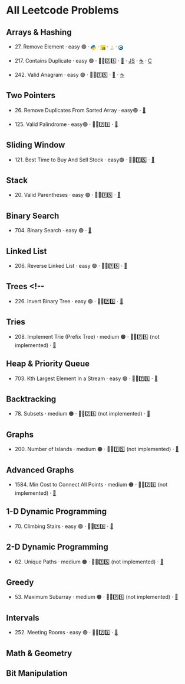 # All Leetcode Problems

## Arrays & Hashing

- 27\. Remove Element · easy 🟢
  · [<img src="assets/pythonLogo.png" style="height: 1em; vertical-align: sub;">](https://github.com/flenhu/leetcode)
  · [<img src="assets/jsLogo.png" style="height: 1em; vertical-align: sub;">](https://github.com/flenhu/leetcode)
  · [<img src="assets/javaLogo.png" style="height: 1em; vertical-align: sub;">](https://github.com/flenhu/leetcode)
  · [<img src="assets/cppLogo.png" style="height: 1em; vertical-align: sub;">](https://github.com/flenhu/leetcode)

- 217\. Contains Duplicate · easy 🟢 · 🧑‍🦯7️⃣5️⃣
  · [🐍](https://github.com/flenhu/leetcode/blob/main/Python/easy/217_containsDuplicate.ipynb)
  · [JS](https://github.com/flenhu/leetcode)
  · [☕️](https://github.com/flenhu/leetcode)
  · [C](https://github.com/flenhu/leetcode)

- 242\. Valid Anagram · easy 🟢 · 🧑‍🦯7️⃣5️⃣
  · [🐍](https://github.com/flenhu/leetcode/blob/main/Python/easy/242_validAnagram.ipynb)
  · [☕️](https://github.com/flenhu/leetcode/blob/main/Java/easy/242_validAnagram_java.ipynb)

## Two Pointers

- 26\. Remove Duplicates From Sorted Array · easy🟢
  · [🐍](https://github.com/flenhu/leetcode/blob/main/Python/easy/26_removeDuplicatesFromSortedArray.ipynb)

- 125\. Valid Palindrome · easy🟢 · 🧑‍🦯7️⃣5️⃣
  · [🐍](https://github.com/flenhu/leetcode/blob/main/Python/easy/125_validPalindrome.ipynb)

## Sliding Window

- 121\. Best Time to Buy And Sell Stock · easy🟢 · 🧑‍🦯7️⃣5️⃣
  · [🐍](https://github.com/flenhu/leetcode/blob/main/Python/easy/121_BestTimetoBuyAndSellStock.ipynb)

## Stack

- 20\. Valid Parentheses · easy 🟢 · 🧑‍🦯7️⃣5️⃣
  · [🐍](https://github.com/flenhu/leetcode/blob/main/Python/easy/20_ValidParentheses.ipynb)

## Binary Search

- 704\. Binary Search · easy 🟢
  · [🐍](https://github.com/flenhu/leetcode/blob/main/Python/easy/704_BinarySearch.ipynb)

## Linked List

- 206\. Reverse Linked List · easy 🟢 · 🧑‍🦯7️⃣5️⃣
  · [🐍](https://github.com/flenhu/leetcode/blob/main/Python/easy/206_reverseLinkedList.ipynb)

## Trees <!--

- 226\. Invert Binary Tree · easy 🟢 · 🧑‍🦯7️⃣5️⃣
  · [🐍](https://github.com/flenhu/leetcode/blob/main/Python/easy/226_InvertBinaryTree.ipynb)

## Tries

- 208\. Implement Trie (Prefix Tree) · medium 🟠 · 🧑‍🦯7️⃣5️⃣ (not implemented)
  · [🐍](https://github.com/flenhu/leetcode/blob/main/Python/medium/208_implementTrie_PrefixTree.ipynb)

## Heap & Priority Queue

- 703\. Kth Largest Element In a Stream · easy 🟢 · 🧑‍🦯7️⃣5️⃣
  · [🐍](https://github.com/flenhu/leetcode/blob/main/Python/easy/703_KthLargestElementinaStream.ipynb)

## Backtracking

- 78\. Subsets · medium 🟠 · 🧑‍🦯7️⃣5️⃣ (not implemented)
  · [🐍](https://github.com/flenhu/leetcode/blob/main/Python/medium/78_subsets.ipynb)

## Graphs

- 200\. Number of Islands · medium 🟠 · 🧑‍🦯7️⃣5️⃣ (not implemented)
  · [🐍](https://github.com/flenhu/leetcode/blob/main/Python/medium/200_numberOfIslands.ipynb)

## Advanced Graphs

- 1584\. Min Cost to Connect All Points · medium 🟠 · 🧑‍🦯7️⃣5️⃣ (not implemented)
  · [🐍](https://github.com/flenhu/leetcode/blob/main/Python/medium/1584_minCostToConnectAllPoints.ipynb)

## 1-D Dynamic Programming

- 70\. Climbing Stairs · easy 🟢 · 🧑‍🦯7️⃣5️⃣
  · [🐍](https://github.com/flenhu/leetcode/blob/main/Python/easy/70_ClimbingStairs.ipynb)

## 2-D Dynamic Programming

- 62\. Unique Paths · medium 🟠 · 🧑‍🦯7️⃣5️⃣ (not implemented)
  · [🐍](https://github.com/flenhu/leetcode/blob/main/Python/medium/62_uniquePaths.ipynb)

## Greedy

- 53\. Maximum Subarray · medium 🟠 · 🧑‍🦯7️⃣5️⃣ (not implemented)
  · [🐍](https://github.com/flenhu/leetcode/blob/main/Python/medium/53_maximumSubarray.ipynb)

## Intervals

- 252\. Meeting Rooms · easy 🟢 · 🧑‍🦯7️⃣5️⃣
  · [🐍](https://github.com/flenhu/leetcode/blob/main/Python/easy/252_MeetingRooms.ipynb)

## Math & Geometry

## Bit Manipulation
